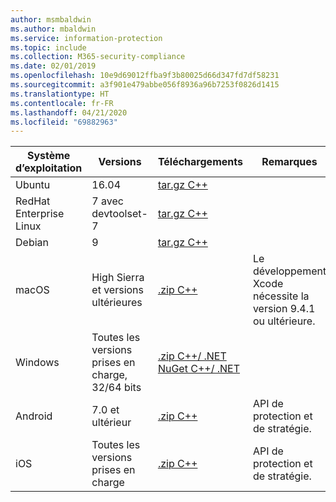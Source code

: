 ```yaml
---
author: msmbaldwin
ms.author: mbaldwin
ms.service: information-protection
ms.topic: include
ms.collection: M365-security-compliance
ms.date: 02/01/2019
ms.openlocfilehash: 10e9d69012ffba9f3b80025d66d347fd7df58231
ms.sourcegitcommit: a3f901e479abbe056f8936a96b7253f0826d1415
ms.translationtype: HT
ms.contentlocale: fr-FR
ms.lasthandoff: 04/21/2020
ms.locfileid: "69882963"
---
```

| Système d’exploitation        | Versions                          | Téléchargements                                                                                                                            | Remarques                                        |
| ----------------------- | --------------------------------- | ------------------------------------------------------------------------------------------------------------------------------------ | -------------------------------------------- |
| Ubuntu                  | 16.04                             | [tar.gz C++](https://aka.ms/mipsdkbinaries)                                                                                          |                                              |
| RedHat Enterprise Linux | 7 avec devtoolset-7               | [tar.gz C++](https://aka.ms/mipsdkbinaries)                                                                                          |                                              |
| Debian                  | 9                                 | [tar.gz C++](https://aka.ms/mipsdkbinaries)                                                                                          |                                              |
| macOS                   | High Sierra et versions ultérieures             | [.zip C++](https://aka.ms/mipsdkbinaries)                                                                                            | Le développement Xcode nécessite la version 9.4.1 ou ultérieure. |
| Windows                 | Toutes les versions prises en charge, 32/64 bits | [.zip C++/ .NET](https://aka.ms/mipsdkbinaries)<br>[NuGet C++/ .NET](https://www.nuget.org/packages?q=Microsoft.InformationProtection) |                                              |
| Android                 | 7.0 et ultérieur                     | [.zip C++](https://aka.ms/mipsdkbinaries)                                                                                            | API de protection et de stratégie.             |
| iOS                     | Toutes les versions prises en charge            | [.zip C++](https://aka.ms/mipsdkbinaries)                                                                                            | API de protection et de stratégie.                        |

